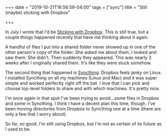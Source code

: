 +++
date = "2019-10-21T16:56:59-04:00"
tags = ["sync"]
title = "Still (maybe) sticking with Dropbox"

+++

In July I wrote that I'd be [Sticking with Dropbox](https://www.baty.net/2019/sticking-with-dropbox/). This is still true, but a couple things happened recently that have me thinking about it again.

A handful of files I put into a shared folder never showed up in one of the other person's copy of the folder. She asked me about them, I looked and saw them. She didn't. Then suddenly they appeared. This was nearly 3 weeks after I originally shared them. It's like they were stuck somehow.

The second thing that happened is [Syncthing](https://syncthing.net). Dropbox feels janky on Linux. I installed Syncthing on all my machines (Linux and Mac) and it was super simple and worked perfectly right off the bat. I love that I can pick and choose top-level folders to share and with which machines. It's pretty nice.

I'm once again in that spot I've been trying to avoid...some files in Dropbox and some in Syncthing. I think I have a decent plan this time, though. I've been moving directories from Dropbox to Syncthing one at a time (there are only a few that I worry about).

So far, so good. I'm still using Dropbox, but I'm not as certain of its future as I used to be.


